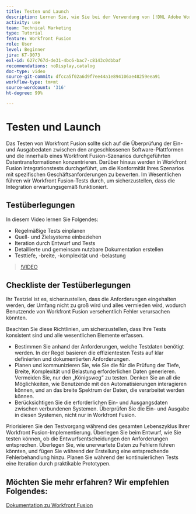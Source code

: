 ```yaml
---
title: Testen und Launch
description: Lernen Sie, wie Sie bei der Verwendung von [!DNL Adobe Workfront Fusion]konsequent durch Design und Tests iterieren und eine detaillierte und gemeinsam nutzbare Dokumentation erstellen können.
activity: use
team: Technical Marketing
type: Tutorial
feature: Workfront Fusion
role: User
level: Beginner
jira: KT-9073
exl-id: 627c767d-de31-4bc6-bac7-c8143c0dbbaf
recommendations: noDisplay,catalog
doc-type: video
source-git-commit: dfcca5f02a6d9f7ee44a1e894106ae48259eea91
workflow-type: tm+mt
source-wordcount: '316'
ht-degree: 99%

---
```


# Testen und Launch

Das Testen von Workfront Fusion sollte sich auf die Überprüfung der Ein- und Ausgabedaten zwischen den angeschlossenen Software-Plattformen und die innerhalb eines Workfront Fusion-Szenarios durchgeführten Datentransformationen konzentrieren. Darüber hinaus werden in Workfront Fusion Integrationstests durchgeführt, um die Konformität Ihres Szenarios mit spezifischen Geschäftsanforderungen zu bewerten. Im Wesentlichen führen wir Workfront Fusion-Tests durch, um sicherzustellen, dass die Integration erwartungsgemäß funktioniert.

## Testüberlegungen

In diesem Video lernen Sie Folgendes:

* Regelmäßige Tests einplanen
* Quell- und Zielsysteme einbeziehen
* Iteration durch Entwurf und Tests
* Detaillierte und gemeinsam nutzbare Dokumentation erstellen
* Testtiefe, -breite, -komplexität und -belastung

>[!VIDEO](https://video.tv.adobe.com/v/3418733/?quality=12&learn=on&enablevpops&captions=ger)

## Checkliste der Testüberlegungen

Ihr Testziel ist es, sicherzustellen, dass die Anforderungen eingehalten werden, der Umfang nicht zu groß wird und alles vermieden wird, wodurch Benutzende von Workfront Fusion versehentlich Fehler verursachen könnten.

Beachten Sie diese Richtlinien, um sicherzustellen, dass Ihre Tests konsistent sind und alle wesentlichen Elemente erfassen.

* Bestimmen Sie anhand der Anforderungen, welche Testdaten benötigt werden. In der Regel basieren die effizientesten Tests auf klar definierten und dokumentierten Anforderungen.
* Planen und kommunizieren Sie, wie Sie die für die Prüfung der Tiefe, Breite, Komplexität und Belastung erforderlichen Daten generieren. Vermeiden Sie, nur den „Königsweg“ zu testen. Denken Sie an all die Möglichkeiten, wie Benutzende mit den Automatisierungen interagieren können, und an das breite Spektrum der Daten, die verarbeitet werden können.
* Berücksichtigen Sie die erforderlichen Ein- und Ausgangsdaten zwischen verbundenen Systemen. Überprüfen Sie die Ein- und Ausgabe in diesen Systemen, nicht nur in Workfront Fusion.

Priorisieren Sie den Testvorgang während des gesamten Lebenszyklus Ihrer Workfront Fusion-Implementierung. Überlegen Sie beim Entwurf, wie Sie testen können, ob die Entwurfsentscheidungen den Anforderungen entsprechen. Überlegen Sie, wie unerwartete Daten zu Fehlern führen könnten, und fügen Sie während der Erstellung eine entsprechende Fehlerbehandlung hinzu. Planen Sie während der kontinuierlichen Tests eine Iteration durch praktikable Prototypen.

## Möchten Sie mehr erfahren? Wir empfehlen Folgendes:

[Dokumentation zu Workfront Fusion](https://experienceleague.adobe.com/de/docs/workfront-fusion/using/get-started-with-fusion/understand-workfront-fusion/workfront-fusion-overview)
